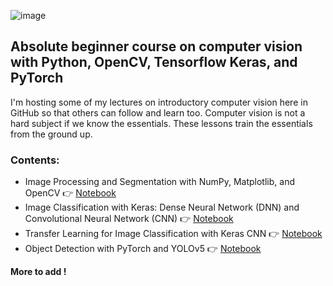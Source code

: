 ![image](https://user-images.githubusercontent.com/51282928/183243792-1e10d8ea-9017-422c-9623-1bb2d96630fc.png)

## Absolute beginner course on computer vision with Python, OpenCV, Tensorflow Keras, and PyTorch

I'm hosting some of my lectures on introductory computer vision here in GitHub so that others can follow and learn too. Computer vision is not a hard subject if we know the essentials. These lessons train the essentials from the ground up. 

### Contents:

* Image Processing and Segmentation with NumPy, Matplotlib, and OpenCV 👉 [Notebook](https://github.com/yohanesnuwara/starting-computer-vision/blob/main/Lesson_01_Basic_Image_Processing.ipynb)
* Image Classification with Keras: Dense Neural Network (DNN) and Convolutional Neural Network (CNN) 👉 [Notebook](https://github.com/yohanesnuwara/starting-computer-vision/blob/main/Lesson_02_Neural_Networks_with_Tensorflow.ipynb)
* Transfer Learning for Image Classification with Keras CNN 👉 [Notebook](https://github.com/yohanesnuwara/starting-computer-vision/blob/main/Lesson_03_Image_Classification.ipynb)
* Object Detection with PyTorch and YOLOv5 👉 [Notebook](https://github.com/yohanesnuwara/starting-computer-vision/blob/main/Lesson_05_Object_Detection.ipynb)

**More to add !**
